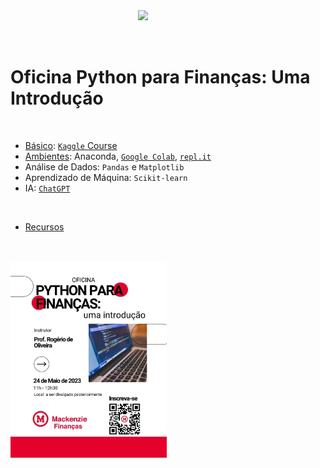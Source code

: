 <img src="http://meusite.mackenzie.br/rogerio/mackenzie_logo/UPM.2_horizontal_vermelho.jpg" width=300, align="right"> 

<br>
<br>
<br>

# Oficina Python para Finanças: Uma Introdução

<br>

* [Básico](https://colab.research.google.com/github/Rogerio-mack/Oficina_Python_para_Financas/blob/main/Basico.ipynb): [`Kaggle` Course](https://www.kaggle.com/learn)
* [Ambientes](https://colab.research.google.com/github/Rogerio-mack/Oficina_Python_para_Financas/blob/main/Basico.ipynb): Anaconda, [`Google Colab`](https://colab.research.google.com/notebooks/intro.ipynb), [`repl.it`](https://replit.com/)
* Análise de Dados: `Pandas` e `Matplotlib`
* Aprendizado de Máquina: `Scikit-learn`
* IA: [`ChatGPT`](https://colab.research.google.com/github/Rogerio-mack/Oficina_Python_para_Financas/blob/main/ChatGPT3_with_Python.ipynb)

<br>

* [Recursos](https://colab.research.google.com/github/Rogerio-mack/Oficina_Python_para_Financas/blob/main/Resources.ipynb)

<br>
<br>


<img src="https://github.com/Rogerio-mack/Oficina_Python_para_Financas/blob/main/figs/chamada.jpeg?raw=true" width=250, align="left"> 
